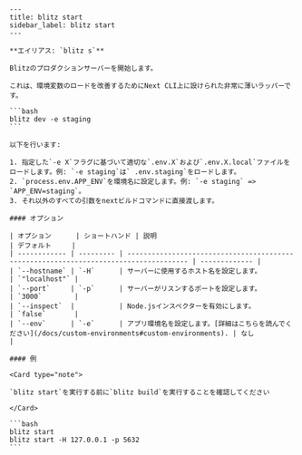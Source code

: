     ---
    title: blitz start
    sidebar_label: blitz start
    ---

    **エイリアス: `blitz s`**

    Blitzのプロダクションサーバーを開始します。

    これは、環境変数のロードを改善するためにNext CLI上に設けられた非常に薄いラッパーです。

    ```bash
    blitz dev -e staging
    ```

    以下を行います:

    1. 指定した`-e X`フラグに基づいて適切な`.env.X`および`.env.X.local`ファイルをロードします。例: `-e staging`は` .env.staging`をロードします。
    2. `process.env.APP_ENV`を環境名に設定します。例: `-e staging` => `APP_ENV=staging`。
    3. それ以外のすべての引数をnextビルドコマンドに直接渡します。

    #### オプション

    | オプション      | ショートハンド | 説明                                                                                       | デフォルト     |
    | ------------ | --------- | ------------------------------------------------------------------------------------- | ------------- |
    | `--hostname` | `-H`      | サーバーに使用するホスト名を設定します。                                                        | `"localhost"` |
    | `--port`     | `-p`      | サーバーがリスンするポートを設定します。                                                       | `3000`        |
    | `--inspect`  |           | Node.jsインスペクターを有効にします。                                                          | `false`       |
    | `--env`      | `-e`      | アプリ環境名を設定します。[詳細はこちらを読んでください](/docs/custom-environments#custom-environments). | なし          |

    #### 例

    <Card type="note">

    `blitz start`を実行する前に`blitz build`を実行することを確認してください

    </Card>

    ```bash
    blitz start
    blitz start -H 127.0.0.1 -p 5632
    ```